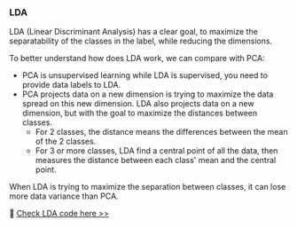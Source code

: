 ### LDA

LDA (Linear Discriminant Analysis) has a clear goal, to maximize the separatability of the classes in the label, while reducing the dimensions.

To better understand how does LDA work, we can compare with PCA:
* PCA is unsupervised learning while LDA is supervised, you need to provide data labels to LDA.
* PCA projects data on a new dimension is trying to maximize the data spread on this new dimension. LDA also projects data on a new dimension, but with the goal to maximize the distances between classes.
  * For 2 classes, the distance means the differences between the mean of the 2 classes.
  * For 3 or more classes, LDA find a central point of all the data, then measures the distance between each class' mean and the central point.

When LDA is trying to maximize the separation between classes, it can lose more data variance than PCA.

🌻 [Check LDA code here >>][1]


[1]:https://github.com/lady-h-world/My_Garden/blob/main/code/crystal_ball/data_collector/magic_dimensional_reduction.ipynb

